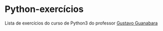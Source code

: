 # Python-exercícios
Lista de exercícios do curso de Python3 do professor [Gustavo Guanabara](https://github.com/gustavoguanabara)
